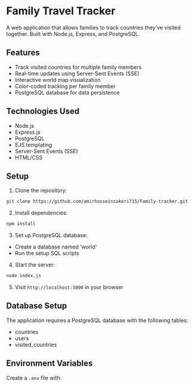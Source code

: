 # Family Travel Tracker

A web application that allows families to track countries they've visited together. Built with Node.js, Express, and PostgreSQL.

## Features

- Track visited countries for multiple family members
- Real-time updates using Server-Sent Events (SSE)
- Interactive world map visualization
- Color-coded tracking per family member
- PostgreSQL database for data persistence

## Technologies Used

- Node.js
- Express.js
- PostgreSQL
- EJS templating
- Server-Sent Events (SSE)
- HTML/CSS

## Setup

1. Clone the repository:
```bash
git clone https://github.com/amirhosseinzakeri715/Family-tracker.git
```

2. Install dependencies:
```bash
npm install
```

3. Set up PostgreSQL database:
- Create a database named 'world'
- Run the setup SQL scripts

4. Start the server:
```bash
node index.js
```

5. Visit `http://localhost:3000` in your browser

## Database Setup

The application requires a PostgreSQL database with the following tables:
- countries
- users
- visited_countries

## Environment Variables

Create a `.env` file with: 
